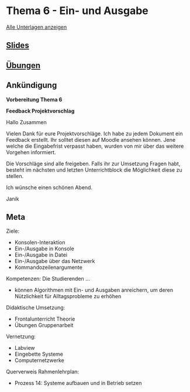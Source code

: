 # Thema  6 - Ein- und Ausgabe
[Alle Unterlagen anzeigen](https://github.com/janikvonrotz/python.casa/tree/main/topic-6)

## [Slides](slides.md)  
## [Übungen](excercise.md)  
## Ankündigung

**Vorbereitung Thema 6**

**Feedback Projektvorschlag**

Hallo Zusammen

Vielen Dank für eure Projektvorschläge. Ich habe zu jedem Dokument ein Feedback erstellt. Ihr solltet diesen auf Moodle ansehen können. Jene welche die Eingabefrist verpasst haben, wurden von mir über das weitere Vorgehen informiert.

Die Vorschläge sind alle freigeben. Falls ihr zur Umsetzung Fragen habt, besteht im nächsten und letzten Unterrichtblock die Möglichkeit diese zu stellen.

Ich wünsche einen schönen Abend.

Janik

## Meta

Ziele:
* Konsolen-Interaktion
* Ein-/Ausgabe in Konsole
* Ein-/Ausgabe in Datei
* Ein-/Ausgabe über das Netzwerk
* Kommandozeilenargumente

Kompetenzen: Die Studierenden ...
* können Algorithmen mit Ein- und Ausgaben anreichern, um deren Nützlichkeit für Alltagsprobleme zu erhöhen

Didaktische Umsetzung:
* Frontalunterricht Theorie
* Übungen Gruppenarbeit

Vernetzung:
* Labview
* Eingebette Systeme
* Computernetzwerke

Querverweis Rahmenlehrplan:
* Prozess 14: Systeme aufbauen und in Betrieb setzen